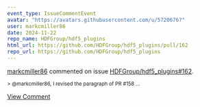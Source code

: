 ```yaml
---
event_type: IssueCommentEvent
avatar: "https://avatars.githubusercontent.com/u/5720676?"
user: markcmiller86
date: 2024-11-22
repo_name: HDFGroup/hdf5_plugins
html_url: https://github.com/HDFGroup/hdf5_plugins/pull/162
repo_url: https://github.com/HDFGroup/hdf5_plugins
---
```


<a href='https://github.com/markcmiller86' target='_blank'>markcmiller86</a> commented on issue <a href='https://github.com/HDFGroup/hdf5_plugins/pull/162' target='_blank'>HDFGroup/hdf5_plugins#162</a>.

<small>> @markcmiller86, I revised the paragraph of PR #158...</small>

<a href='https://github.com/HDFGroup/hdf5_plugins/pull/162' target='_blank'>View Comment</a>